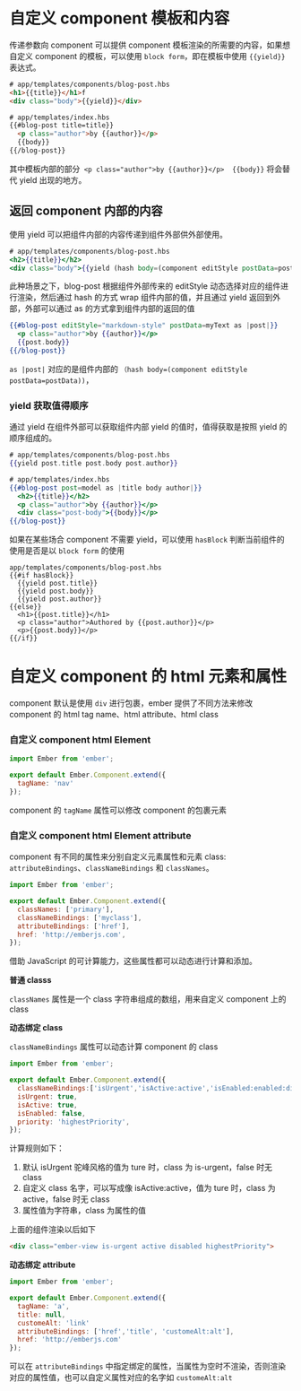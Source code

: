 # 自定义 component 模板和内容

传递参数向 component 可以提供 component 模板渲染的所需要的内容，如果想自定义 component 的模板，可以使用 `block form`，即在模板中使用 `{{yield}}` 表达式。 


```html
# app/templates/components/blog-post.hbs
<h1>{{title}}</h1>f
<div class="body">{{yield}}</div>

# app/templates/index.hbs
{{#blog-post title=title}}
  <p class="author">by {{author}}</p>
  {{body}}
{{/blog-post}}

```

其中模板内部的部分` <p class="author">by {{author}}</p>  {{body}}` 将会替代 yield 出现的地方。

## 返回 component 内部的内容

使用 yield 可以把组件内部的内容传递到组件外部供外部使用。

```handlebars
# app/templates/components/blog-post.hbs
<h2>{{title}}</h2>
<div class="body">{{yield (hash body=(component editStyle postData=postData))}}</div>

```

此种场景之下，blog-post 根据组件外部传来的 editStyle 动态选择对应的组件进行渲染，然后通过 hash 的方式 wrap 组件内部的值，并且通过 yield 返回到外部，外部可以通过 as 的方式拿到组件内部的返回的值


```handlebars
{{#blog-post editStyle="markdown-style" postData=myText as |post|}}
  <p class="author">by {{author}}</p>
  {{post.body}}
{{/blog-post}}
```

`as |post|` 对应的是组件内部的 `（hash body=(component editStyle postData=postData))`，


### yield 获取值得顺序

通过 yield 在组件外部可以获取组件内部 yield 的值时，值得获取是按照 yield 的顺序组成的。


```handlebars
# app/templates/components/blog-post.hbs
{{yield post.title post.body post.author}}
```


```handlebars
# app/templates/index.hbs
{{#blog-post post=model as |title body author|}}
  <h2>{{title}}</h2>
  <p class="author">by {{author}}</p>
  <div class="post-body">{{body}}</p>
{{/blog-post}}
```

如果在某些场合 component 不需要 yield，可以使用 `hasBlock` 判断当前组件的使用是否是以 `block form` 的使用

```
app/templates/components/blog-post.hbs
{{#if hasBlock}}
  {{yield post.title}}
  {{yield post.body}}
  {{yield post.author}}
{{else}}
  <h1>{{post.title}}</h1>
  <p class="author">Authored by {{post.author}}</p>
  <p>{{post.body}}</p>
{{/if}}
```


# 自定义 component 的 html 元素和属性


component 默认是使用 `div` 进行包裹，ember 提供了不同方法来修改 component 的 html tag name、html attribute、html class


### 自定义 component html Element

```javascript
import Ember from 'ember';

export default Ember.Component.extend({
  tagName: 'nav'
});
```

component 的 `tagName` 属性可以修改 component 的包裹元素


### 自定义 component html Element attribute 


component 有不同的属性来分别自定义元素属性和元素 class: `attributeBindings`、`classNameBindings` 和 `classNames`。


```javascript
import Ember from 'ember';

export default Ember.Component.extend({
  classNames: ['primary'],
  classNameBindings: ['myclass'],
  attributeBindings: ['href'],
  href: 'http://emberjs.com',
});
```

借助 JavaScript 的可计算能力，这些属性都可以动态进行计算和添加。

**普通 classs**

`classNames` 属性是一个 class 字符串组成的数组，用来自定义 component 上的 class

**动态绑定 class**

`classNameBindings` 属性可以动态计算 component 的 class

```javascript
import Ember from 'ember';

export default Ember.Component.extend({
  classNameBindings:['isUrgent','isActive:active','isEnabled:enabled:disabled','priority'],
  isUrgent: true,
  isActive: true,
  isEnabled: false,
  priority: 'highestPriority',
});
```

计算规则如下：

1. 默认 isUrgent 驼峰风格的值为 ture 时，class 为 is-urgent，false 时无 class
2. 自定义 class 名字，可以写成像 isActive:active，值为 ture 时，class 为 active，false 时无 class
3. 属性值为字符串，class 为属性的值

上面的组件渲染以后如下

```html
<div class="ember-view is-urgent active disabled highestPriority">
```

**动态绑定 attribute**

```javascript
import Ember from 'ember';

export default Ember.Component.extend({
  tagName: 'a',
  title: null,
  customeAlt: 'link'
  attributeBindings: ['href','title', 'customeAlt:alt'],
  href: 'http://emberjs.com'
});
```

可以在 `attributeBindings` 中指定绑定的属性，当属性为空时不渲染，否则渲染对应的属性值，也可以自定义属性对应的名字如 `customeAlt:alt`
